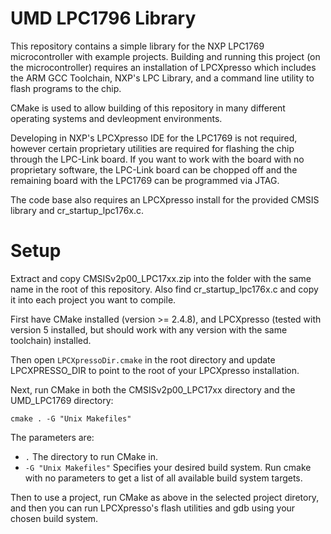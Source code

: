 UMD LPC1796 Library
======

This repository contains a simple library for the NXP LPC1769
microcontroller with example projects. Building and running this
project (on the microcontroller) requires an installation of
LPCXpresso which includes the ARM GCC Toolchain, NXP's LPC Library,
and a command line utility to flash programs to the chip.

CMake is used to allow building of this repository in many different
operating systems and devleopment environments.

Developing in NXP's LPCXpresso IDE for the LPC1769 is not required,
however certain proprietary utilities are required for flashing the
chip through the LPC-Link board. If you want to work with the board
with no proprietary software, the LPC-Link board can be chopped off
and the remaining board with the LPC1769 can be programmed via JTAG.

The code base also requires an LPCXpresso install for the provided
CMSIS library and cr\_startup\_lpc176x.c.

Setup
======

Extract and copy CMSISv2p00_LPC17xx.zip into the folder with the same
name in the root of this repository. Also find cr\_startup\_lpc176x.c
and copy it into each project you want to compile.

First have CMake installed (version >= 2.4.8), and LPCXpresso (tested
with version 5 installed, but should work with any version with the
same toolchain) installed.

Then open `LPCXpressoDir.cmake` in the root directory and update
LPCXPRESSO_DIR to point to the root of your LPCXpresso installation.

Next, run CMake in both the CMSISv2p00\_LPC17xx directory and the
UMD\_LPC1769 directory:

    cmake . -G "Unix Makefiles"

The parameters are:

  * `.` The directory to run CMake in.
  * `-G "Unix Makefiles"` Specifies your desired build system. Run
    cmake with no parameters to get a list of all available build
    system targets.

Then to use a project, run CMake as above in the selected project
diretory, and then you can run LPCXpresso's flash utilities and gdb
using your chosen build system.
